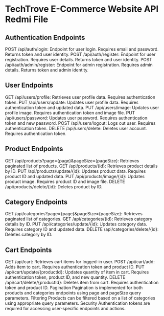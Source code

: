 # TechTrove E-Commerce Website API Redmi File
## Authentication Endpoints
POST /api/auth/login: Endpoint for user login. Requires email and password. Returns token and user identity.
POST /api/auth/register: Endpoint for user registration. Requires user details. Returns token and user identity.
POST /api/auth/admin/register: Endpoint for admin registration. Requires admin details. Returns token and admin identity.
## User Endpoints
GET /api/users/profile: Retrieves user profile data. Requires authentication token.
PUT /api/users/update: Updates user profile data. Requires authentication token and updated data.
PUT /api/users/image: Updates user profile image. Requires authentication token and image file.
PUT /api/users/password: Updates user password. Requires authentication token and new password.
POST /api/users/logout: Logs out user. Requires authentication token.
DELETE /api/users/delete: Deletes user account. Requires authentication token.
## Product Endpoints
GET /api/products?page={page}&pageSize={pageSize}: Retrieves paginated list of products.
GET /api/products/{id}: Retrieves product details by ID.
PUT /api/products/update/{id}: Updates product data. Requires product ID and updated data.
PUT /api/products/image/{id}: Updates product image. Requires product ID and image file.
DELETE /api/products/delete/{id}: Deletes product by ID.
## Category Endpoints
GET /api/categories?page={page}&pageSize={pageSize}: Retrieves paginated list of categories.
GET /api/categories/{id}: Retrieves category details by ID.
PUT /api/categories/update/{id}: Updates category data. Requires category ID and updated data.
DELETE /api/categories/delete/{id}: Deletes category by ID.
## Cart Endpoints
GET /api/cart: Retrieves cart items for logged-in user.
POST /api/cart/add: Adds item to cart. Requires authentication token and product ID.
PUT /api/cart/update/{productId}: Updates quantity of item in cart. Requires authentication token, product ID, and new quantity.
DELETE /api/cart/delete/{productId}: Deletes item from cart. Requires authentication token and product ID.
Pagination
Pagination is implemented for both products and categories endpoints using page and pageSize query parameters.
Filtering
Products can be filtered based on a list of categories using appropriate query parameters.
Security
Authentication tokens are required for accessing user-specific endpoints and actions.
